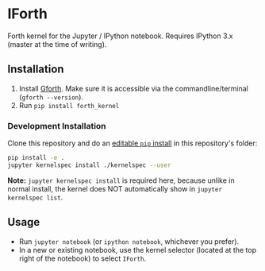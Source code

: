 # IForth

Forth kernel for the Jupyter / IPython notebook.  Requires IPython 3.x (master at the time of writing).

## Installation
1. Install [Gforth](https://www.gnu.org/software/gforth/).  Make sure it is accessible via the commandline/terminal (`gforth --version`).
2. Run `pip install forth_kernel`

### Development Installation
Clone this repository and do an [editable `pip` install](https://pip.pypa.io/en/stable/topics/local-project-installs/#editable-installs) in this repository's folder:
```bash
pip install -e .
jupyter kernelspec install ./kernelspec --user   
```

**Note:** `jupyter kernelspec install` is required here, because unlike in normal install, the kernel does NOT automatically show in `jupyter kernelspec list`.

## Usage
- Run `jupyter notebook` (or `ipython notebook`, whichever you prefer).
- In a new or existing notebook, use the kernel selector (located at the top right of the notebook) to select `IForth`.
